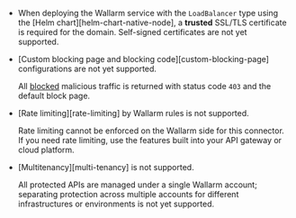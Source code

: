 * When deploying the Wallarm service with the `LoadBalancer` type using the [Helm chart][helm-chart-native-node], a **trusted** SSL/TLS certificate is required for the domain. Self-signed certificates are not yet supported.
* [Custom blocking page and blocking code][custom-blocking-page] configurations are not yet supported.
    
    All [blocked](../../admin-en/configure-wallarm-mode.md) malicious traffic is returned with status code `403` and the default block page.
* [Rate limiting][rate-limiting] by Wallarm rules is not supported.
    
    Rate limiting cannot be enforced on the Wallarm side for this connector. If you need rate limiting, use the features built into your API gateway or cloud platform.
* [Multitenancy][multi-tenancy] is not supported.

    All protected APIs are managed under a single Wallarm account; separating protection across multiple accounts for different infrastructures or environments is not yet supported.
